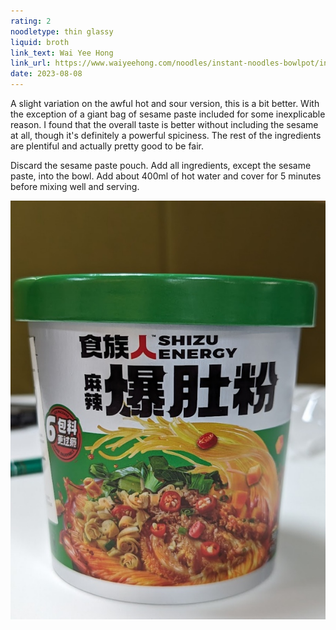 ```yaml
---
rating: 2
noodletype: thin glassy
liquid: broth
link_text: Wai Yee Hong
link_url: https://www.waiyeehong.com/noodles/instant-noodles-bowlpot/instant-vermicelli-cup-spicy?language=en
date: 2023-08-08
---
```


A slight variation on the awful hot and sour version, this is a bit better. With the exception of a giant bag of sesame paste included for some inexplicable reason. I found that the overall taste is better without including the sesame at all, though it's definitely a powerful spiciness. The rest of the ingredients are plentiful and actually pretty good to be fair. 

Discard the sesame paste pouch. Add all ingredients, except the sesame paste, into the bowl. Add about 400ml of hot water and cover for 5 minutes before mixing well and serving. 

![](images/049.jpg)